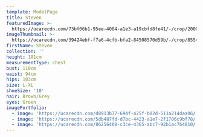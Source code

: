 ```yaml
---
template: ModelPage
title: Steven
featuredImage: >-
  https://ucarecdn.com/73bf06b1-95ee-4084-a1e3-a19cbfd8fe41/-/crop/2000x1379/0,245/-/preview/
imageThumbnail: >-
  https://ucarecdn.com/39424ebf-f7a6-4cfb-bfa2-84508570d59b/-/crop/855x1367/602,65/-/preview/
firstName: Steven
collection: ''
height: 181cm
measurementType: chest
bust: 110cm
waist: 94cm
hips: 103cm
size: L-XL
shoeSize: '10'
hair: Brown/Grey
eyes: Green
imagePortfolio:
  - image: 'https://ucarecdn.com/d8913b77-694f-425f-b02d-511a214daa06/'
  - image: 'https://ucarecdn.com/5db487fd-d7bc-4423-a1e7-2f1706c9bf78/'
  - image: 'https://ucarecdn.com/86256408-c3ce-4365-abc7-92b1ac7b4810/'
---
```


